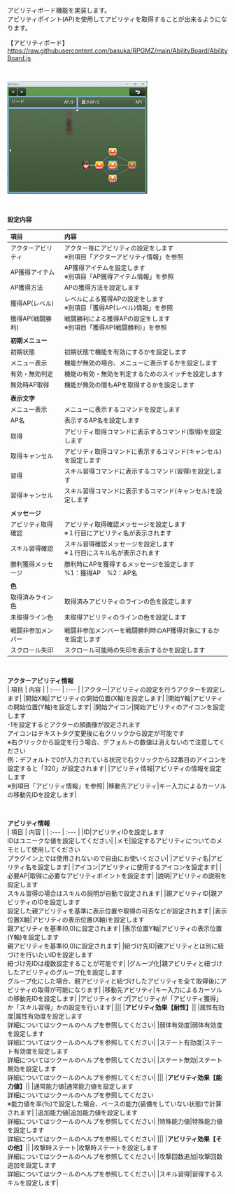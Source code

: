 アビリティボード機能を実装します。</br>
アビリティポイント(AP)を使用してアビリティを取得することが出来るようになります。</br>

【アビリティボード】</br>
https://raw.githubusercontent.com/basuka/RPGMZ/main/AbilityBoard/AbilityBoard.js</br>

</br>

![Image](/AbilityBoard/image/image1.png)</br>

</br>

<B>設定内容</B></br>

| 項目 | 内容 |
| :--- | :--- |
|アクターアビリティ|アクター毎にアビリティの設定をします</br>※別項目「アクターアビリティ情報」を参照|
|AP獲得アイテム|AP獲得アイテムを設定します</br>※別項目「AP獲得アイテム情報」を参照|
|AP獲得方法|APの獲得方法を設定します|
|獲得AP(レベル)|レベルによる獲得APの設定をします</br>※別項目「獲得AP(レベル)情報」を参照|
|獲得AP(戦闘勝利)|戦闘勝利による獲得APの設定をします</br>※別項目「獲得AP(戦闘勝利)」を参照|
|||
|<B>初期メニュー</B>||
|初期状態|初期状態で機能を有効にするかを設定します|
|メニュー表示|機能が無効の場合、メニューに表示するかを設定します|
|有効・無効判定|機能の有効・無効を判定するためのスイッチを設定します|
|無効時AP取得|機能が無効の間もAPを取得するかを設定します|
|||
|<B>表示文字</B>||
|メニュー表示|メニューに表示するコマンドを設定します|
|AP名|表示するAP名を設定します|
|取得|アビリティ取得コマンドに表示するコマンド(取得)を設定します|
|取得キャンセル|アビリティ取得コマンドに表示するコマンド(キャンセル)を設定します|
|習得|スキル習得コマンドに表示するコマンド(習得)を設定します|
|習得キャンセル|スキル習得コマンドに表示するコマンド(キャンセル)を設定します|
|||
|<B>メッセージ</B>||
|アビリティ取得確認|アビリティ取得確認メッセージを設定します</br>※１行目にアビリティ名が表示されます|
|スキル習得確認|スキル習得確認メッセージを設定します</br>※１行目にスキル名が表示されます|
|勝利獲得メッセージ|勝利時にAPを獲得するメッセージを設定します</br>%1：獲得AP　%2：AP名|
|||
|<B>色</B>||
|取得済みライン色|取得済みアビリティのラインの色を設定します|
|未取得ライン色|未取得アビリティのラインの色を設定します|
|||
|戦闘非参加メンバー|戦闘非参加メンバーを戦闘勝利時のAP獲得対象にするかを設定します|
|スクロール矢印|スクロール可能時の矢印を表示するかを設定します|

</br>

<B>アクターアビリティ情報</B></br>
| 項目 | 内容 |
| :--- | :--- |
|アクター|アビリティの設定を行うアクターを設定します|
|開始X軸|アビリティの開始位置(X軸)を設定します|
|開始Y軸|アビリティの開始位置(Y軸)を設定します|
|開始アイコン|開始アビリティのアイコンを設定します</br>-1を設定するとアクターの顔画像が設定されます</br>アイコンはテキストタグ変更後に右クリックから設定が可能です</br>※右クリックから設定を行う場合、デフォルトの数値は消えないので注意してください</br>例：デフォルトで0が入力されている状況で右クリックから32番目のアイコンを設定すると「320」が設定されます|
|アビリティ情報|アビリティの情報を設定します</br>※別項目「アビリティ情報」を参照|
|移動先アビリティ|キー入力によるカーソルの移動先IDを設定します|

</br>

<B>アビリティ情報</B></br>
| 項目 | 内容 |
| :--- | :--- |
|ID|アビリティIDを設定します</br>IDはユニークな値を設定してください|
|メモ|設定するアビリティについてのメモとして使用してください</br>プラグイン上では使用されないので自由にお使いください|
|アビリティ名|アビリティ名を設定します|
|アイコン|アビリティに使用するアイコンを設定ます|
|必要AP|取得に必要なアビリティポイントを設定ます|
|説明|アビリティの説明を設定します</br>スキル習得の場合はスキルの説明が自動で設定されます|
|親アビリティID|親アビリティのIDを設定します</br>設定した親アビリティを基準に表示位置や取得の可否などが設定されます|
|表示位置X軸|アビリティの表示位置(X軸)を設定します</br>親アビリティを基準(0,0)に設定されます|
|表示位置Y軸|アビリティの表示位置(Y軸)を設定します</br>親アビリティを基準(0,0)に設定されます|
|紐づけ先ID|親アビリティとは別に紐づけを行いたいIDを設定します</br>紐づけ先IDは複数設定することが可能です|
|グループ化|親アビリティと紐づけしたアビリティのグループ化を設定します</br>グループ化にした場合、親アビリティと紐づけしたアビリティを全て取得後にアビリティの取得が可能になります|
|移動先アビリティ|キー入力によるカーソルの移動先IDを設定します|
|アビリティタイプ|アビリティが「アビリティ獲得」か「スキル習得」かの設定を行います|
|||
|<B>アビリティ効果【耐性】</B>||
|属性有効度|属性有効度を設定します</br>詳細についてはツクールのヘルプを参照してください|
|弱体有効度|弱体有効度を設定します</br>詳細についてはツクールのヘルプを参照してください|
|ステート有効度|ステート有効度を設定します</br>詳細についてはツクールのヘルプを参照してください|
|ステート無効|ステート無効を設定します</br>詳細についてはツクールのヘルプを参照してください|
|||
|<B>アビリティ効果【能力値】</B>||
|通常能力値|通常能力値を設定します</br>詳細についてはツクールのヘルプを参照してください</br>※能力値を率(％)で設定した場合、ベースの能力(装備をしていない状態)で計算されます|
|追加能力値|追加能力値を設定します</br>詳細についてはツクールのヘルプを参照してください|
|特殊能力値|特殊能力値を設定します</br>詳細についてはツクールのヘルプを参照してください|
|||
|<B>アビリティ効果【その他】</B>||
|攻撃時ステート|攻撃時ステートを設定します</br>詳細についてはツクールのヘルプを参照してください|
|攻撃回数追加|攻撃回数追加を設定します</br>詳細についてはツクールのヘルプを参照してください|
|スキル習得|習得するスキルを設定します|
